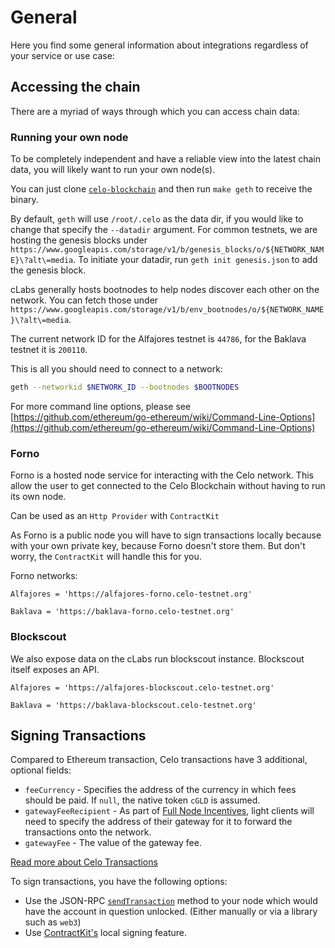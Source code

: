 # General

Here you find some general information about integrations regardless of your service or use case:

## Accessing the chain

There are a myriad of ways through which you can access chain data:

### Running your own node

To be completely independent and have a reliable view into the latest chain data, you will likely want to run your own node(s).

You can just clone [`celo-blockchain`](https://github.com/celo-org/celo-blockchain) and then run `make geth` to receive the binary.

By default, `geth` will use `/root/.celo` as the data dir, if you would like to change that specify the `--datadir` argument. For common testnets, we are hosting the genesis blocks under `https://www.googleapis.com/storage/v1/b/genesis_blocks/o/${NETWORK_NAME}\?alt\=media`. To initiate your datadir, run `geth init genesis.json` to add the genesis block.

cLabs generally hosts bootnodes to help nodes discover each other on the network. You can fetch those under `https://www.googleapis.com/storage/v1/b/env_bootnodes/o/${NETWORK_NAME}\?alt\=media`.

The current network ID for the Alfajores testnet is `44786`, for the Baklava testnet it is `200110`.

This is all you should need to connect to a network:

```bash
geth --networkid $NETWORK_ID --bootnodes $BOOTNODES
```

For more command line options, please see [https://github.com/ethereum/go-ethereum/wiki/Command-Line-Options](https://github.com/ethereum/go-ethereum/wiki/Command-Line-Options)


### Forno

Forno is a hosted node service for interacting with the Celo network. This allow the user to get connected to the Celo Blockchain without having to run its own node.

Can be used as an `Http Provider` with `ContractKit`

As Forno is a public node you will have to sign transactions locally because with your own private key, because Forno doesn't store them. But don't worry, the `ContractKit` will handle this for you.

Forno networks:

```
Alfajores = 'https://alfajores-forno.celo-testnet.org'

Baklava = 'https://baklava-forno.celo-testnet.org'
```

### Blockscout

We also expose data on the cLabs run blockscout instance. Blockscout itself exposes an API.

```
Alfajores = 'https://alfajores-blockscout.celo-testnet.org'

Baklava = 'https://baklava-blockscout.celo-testnet.org'
```


## Signing Transactions

Compared to Ethereum transaction, Celo transactions have 3 additional, optional fields:

- `feeCurrency` - Specifies the address of the currency in which fees should be paid. If `null`, the native token `cGLD` is assumed.
- `gatewayFeeRecipient` - As part of [Full Node Incentives](celo-codebase/protocol/transactions/full-node-incentives), light clients will need to specify the address of their gateway for it to forward the transactions onto the network.
- `gatewayFee` - The value of the gateway fee.

[Read more about Celo Transactions](celo-codebase/protocol/transactions)

To sign transactions, you have the following options:

- Use the JSON-RPC [`sendTransaction`](https://github.com/ethereum/wiki/wiki/JSON-RPC#eth_sendtransaction) method to your node which would have the account in question unlocked. (Either manually or via a library such as `web3`)
- Use [ContractKit's](developer-guide/overview/introduction/contractkit) local signing feature.
